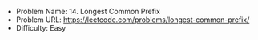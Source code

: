 - Problem Name: 14. Longest Common Prefix
- Problem URL: https://leetcode.com/problems/longest-common-prefix/
- Difficulty: Easy